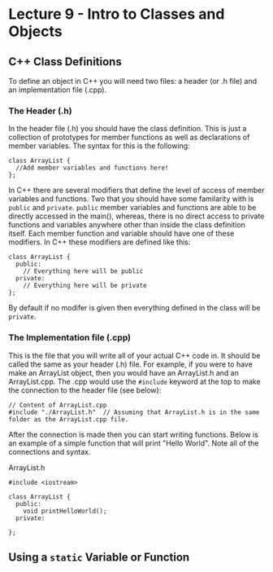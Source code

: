 # Lecture 9 - Intro to Classes and Objects

## C++ Class Definitions
To define an object in C++ you will need two files: a header (or .h file) and an implementation file (.cpp). 

### The Header (.h)
In the header file (.h) you should have the class definition. This is just a collection of prototypes for member functions as well as declarations of member variables. The syntax for this is the following: 
```
class ArrayList {
  //Add member variables and functions here! 
};
```

In C++ there are several modifiers that define the level of access of member variables and functions. Two that you should have some familarity with is `public` and `private`. `public` member variables and functions are able to be directly accessed in the main(), whereas, there is no direct access to private functions and variables anywhere other than inside the class definition itself. Each member function and variable should have one of these modifiers. In C++ these modifiers are defined like this: 
```
class ArrayList {
  public: 
    // Everything here will be public
  private:
    // Everything here will be private
};
```

By default if no modifer is given then everything defined in the class will be `private`.

### The Implementation file (.cpp)
This is the file that you will write all of your actual C++ code in. It should be called the same as your header (.h) file. For example, if you were to have make an ArrayList object, then you would have an ArrayList.h and an ArrayList.cpp. The .cpp would use the `#include` keyword at the top to make the connection to the header file (see below): 
```
// Content of ArrayList.cpp 
#include "./ArrayList.h"  // Assuming that ArrayList.h is in the same folder as the ArrayList.cpp file. 
```
After the connection is made then you can start writing functions. Below is an example of a simple function that will print "Hello World". Note all of the connections and syntax. 

ArrayList.h
```
#include <iostream> 

class ArrayList {
  public: 
    void printHelloWorld();
  private: 
     
};
```

## Using a `static` Variable or Function

